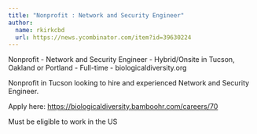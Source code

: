 ```yaml
---
title: "Nonprofit : Network and Security Engineer"
author:
  name: rkirkcbd
  url: https://news.ycombinator.com/item?id=39630224
---
```

Nonprofit - Network and Security Engineer - Hybrid&#x2F;Onsite in Tucson, Oakland or Portland - Full-time - biologicaldiversity.org

Nonprofit in Tucson looking to hire and experienced Network and Security Engineer.

Apply here: <a href="https:&#x2F;&#x2F;biologicaldiversity.bamboohr.com&#x2F;careers&#x2F;70" rel="nofollow">https:&#x2F;&#x2F;biologicaldiversity.bamboohr.com&#x2F;careers&#x2F;70</a>

Must be eligible to work in the US
